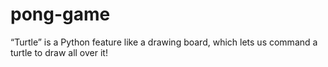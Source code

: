 # pong-game
“Turtle” is a Python feature like a drawing board, which lets us command a turtle to draw all over it!
